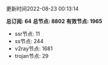 更新时间2022-08-23 00:13:14

**总订阅: 64**
**总节点: 8802**
**有效节点: 1965**
- ssr节点: 11
- ss节点: 244
- v2ray节点: 1681
- trojan节点: 29
